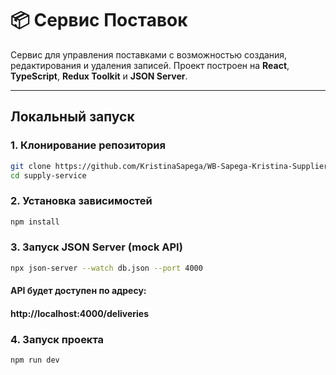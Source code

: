 # 📦 Сервис Поставок

Сервис для управления поставками с возможностью создания, редактирования и удаления записей. Проект построен на **React**, **TypeScript**, **Redux Toolkit** и **JSON Server**.

---

## Локальный запуск

### 1. Клонирование репозитория

```bash
git clone https://github.com/KristinaSapega/WB-Sapega-Kristina-Suppliers.git
cd supply-service
```

### 2. Установка зависимостей

```bash
npm install
```

### 3. Запуск JSON Server (mock API)

```bash
npx json-server --watch db.json --port 4000
```

#### API будет доступен по адресу:
#### http://localhost:4000/deliveries

### 4. Запуск проекта
```bash
npm run dev
```